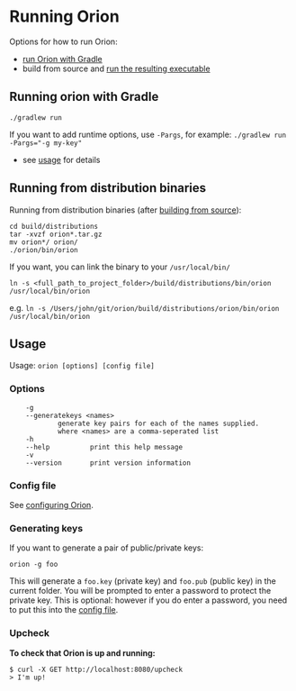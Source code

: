 # Running Orion

Options for how to run Orion:
* [run Orion with Gradle](#running-orion-with-gradle) 
* build from source and [run the resulting executable](#running-from-distribution-binaries)

## Running orion with Gradle
```
./gradlew run
```
If you want to add runtime options, use `-Pargs`, for example: `./gradlew run -Pargs="-g my-key"`
* see [usage](#usage) for details

## Running from distribution binaries
Running from distribution binaries (after [building from source](../development/building.md)):
```
cd build/distributions
tar -xvzf orion*.tar.gz
mv orion*/ orion/
./orion/bin/orion
```

If you want, you can link the binary to your `/usr/local/bin/`
```
ln -s <full_path_to_project_folder>/build/distributions/bin/orion /usr/local/bin/orion
```

e.g. `ln -s /Users/john/git/orion/build/distributions/orion/bin/orion /usr/local/bin/orion`

## Usage

Usage: `orion [options] [config file]`

### Options 

        -g
        --generatekeys <names>
                generate key pairs for each of the names supplied.
                where <names> are a comma-seperated list
        -h
        --help          print this help message
        -v
        --version       print version information

### Config file
See [configuring Orion](configure.md).


### Generating keys
If you want to generate a pair of public/private keys:
```
orion -g foo
```
This will generate a `foo.key` (private key) and `foo.pub` (public key) in the current folder.
You will be prompted to enter a password to protect the private key. This is optional: however if 
you do enter a password, you need to put this into the [config file](configure.md).

### Upcheck
**To check that Orion is up and running:**
```
$ curl -X GET http://localhost:8080/upcheck
> I'm up!
```